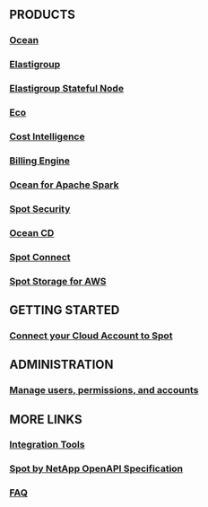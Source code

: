 <meta name="robots" content="noindex">

## PRODUCTS

### [Ocean](ocean/)

### [Elastigroup](/elastigroup/)

### [Elastigroup Stateful Node](managed-instance/)

### [Eco](eco/)

### [Cost Intelligence](cost-intelligence/)

### [Billing Engine](billing-engine/)

### [Ocean for Apache Spark](ocean-spark/)

### [Spot Security](spot-security/)

### [Ocean CD](ocean-cd/)

### [Spot Connect](spot-connect/)

### [Spot Storage for AWS](spot-storage/)

## GETTING STARTED

### [Connect your Cloud Account to Spot](connect-your-cloud-provider/first-account/)

## ADMINISTRATION

### [Manage users, permissions, and accounts](administration/)

## MORE LINKS

### [Integration Tools](tools-and-provisioning/)

### [Spot by NetApp OpenAPI Specification](https://docs.spot.io/api/)

### [FAQ](faqs/)


